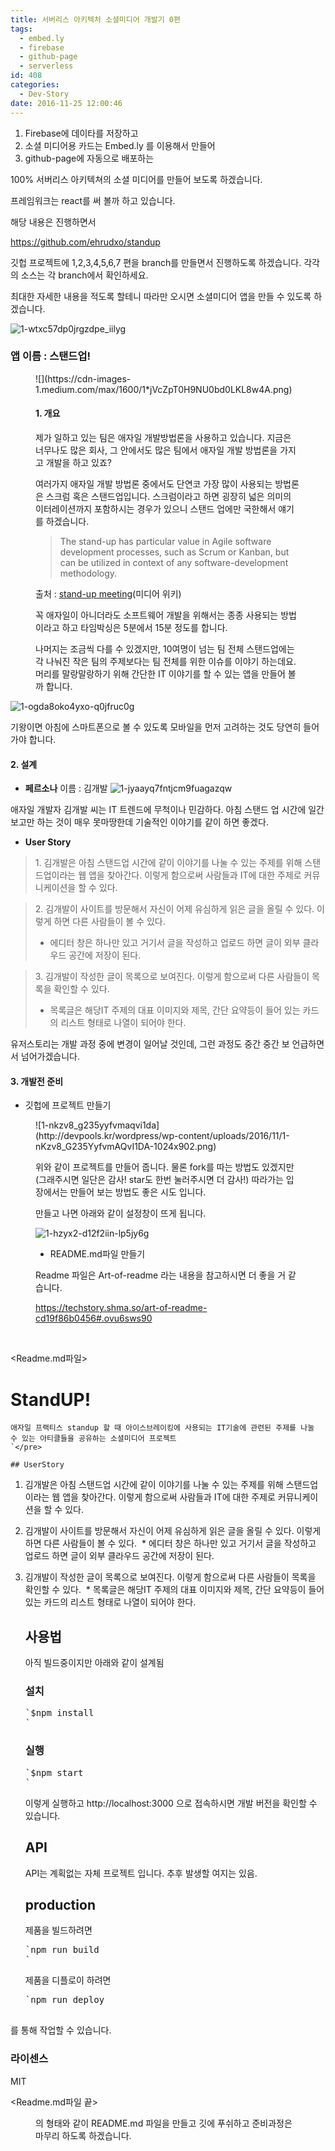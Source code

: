 ```yaml
---
title: 서버리스 아키텍처 소셜미디어 개발기 0편
tags:
  - embed.ly
  - firebase
  - github-page
  - serverless
id: 408
categories:
  - Dev-Story
date: 2016-11-25 12:00:46
---
```


1.  Firebase에 데이타를 저장하고
2.  소셜 미디어용 카드는 Embed.ly 를 이용해서 만들어
3.  github-page에 자동으로 배포하는

100% 서버리스 아키텍쳐의 소셜 미디어를 만들어 보도록 하겠습니다.

프레임워크는 react를 써 볼까 하고 있습니다.

해당 내용은 진행하면서

https://github.com/ehrudxo/standup

깃헙 프로젝트에 1,2,3,4,5,6,7 편을 branch를 만들면서 진행하도록 하겠습니다. 각각의 소스는 각 branch에서 확인하세요.

최대한 자세한 내용을 적도록 할테니 따라만 오시면 소셜미디어 앱을 만들 수 있도록 하겠습니다.

![1-wtxc57dp0jrgzdpe_iilyg](http://devpools.kr/wordpress/wp-content/uploads/2016/11/1-wTXc57Dp0jRgzDPE_iiLYg-333x1024.png)

### **앱 이름 : 스탠드업!**

<figure id="b700" class="graf graf--figure graf-after--h3">

<div class="aspectRatioPlaceholder is-locked">![](https://cdn-images-1.medium.com/max/1600/1*jVcZpT0H9NU0bd0LKL8w4A.png)</div>

<div class="aspectRatioPlaceholder is-locked">

#### 1\. 개요

제가 일하고 있는 팀은 애자일 개발방법론을 사용하고 있습니다. 지금은 너무나도 많은 회사, 그 안에서도 많은 팀에서 애자일 개발 방법론을 가지고 개발을 하고 있죠?

여러가지 애자일 개발 방법론 중에서도 단연코 가장 많이 사용되는 방법론은 스크럼 혹은 스탠드업입니다. 스크럼이라고 하면 굉장히 넓은 의미의 이터레이션까지 포함하시는 경우가 있으니 스탠드 업에만 국한해서 얘기를 하겠습니다.

> The stand-up has particular value in Agile software development processes, such as Scrum or Kanban, but can be utilized in context of any software-development methodology.

출처 : [stand-up meeting](https://en.wikipedia.org/wiki/Stand-up_meeting)(미디어 위키)

꼭 애자일이 아니더라도 소프트웨어 개발을 위해서는 종종 사용되는 방법이라고 하고 타임박싱은 5분에서 15분 정도를 합니다.

나머지는 조금씩 다를 수 있겠지만, 10여명이 넘는 팀 전체 스탠드업에는 각 나눠진 작은 팀의 주제보다는 팀 전체를 위한 이슈를 이야기 하는데요. 머리를 말랑말랑하기 위해 간단한 IT 이야기를 할 수 있는 앱을 만들어 볼까 합니다.

</div>

</figure>

![1-ogda8oko4yxo-q0jfruc0g](http://devpools.kr/wordpress/wp-content/uploads/2016/11/1-OgDA8okO4Yxo-Q0jFRuc0g-1024x682.png)

기왕이면 아침에 스마트폰으로 볼 수 있도록 모바일을 먼저 고려하는 것도 당연히 들어가야 합니다.

#### 2\. 설계

*   **페르소나**
이름 : 김개발 ![1-jyaayq7fntjcm9fuagazqw](http://devpools.kr/wordpress/wp-content/uploads/2016/11/1-jyaaYQ7fntJcm9fuagaZqw-1024x711.png)

애자일 개발자 김개발 씨는 IT 트렌드에 무척이나 민감하다. 아침 스탠드 업 시간에 일간 보고만 하는 것이 매우 못마땅한데 기술적인 이야기를 같이 하면 좋겠다.

*   **User Story**

> 1\. 김개발은 아침 스탠드업 시간에 같이 이야기를 나눌 수 있는 주제를 위해 스탠드업이라는 웹 앱을 찾아간다. 이렇게 함으로써 사람들과 IT에 대한 주제로 커뮤니케이션을 할 수 있다.

> 2\. 김개발이 사이트를 방문해서 자신이 어제 유심하게 읽은 글을 올릴 수 있다. 이렇게 하면 다른 사람들이 볼 수 있다.
> * 에디터 창은 하나만 있고 거기서 글을 작성하고 업로드 하면 글이 외부 클라우드 공간에 저장이 된다.

> 3\. 김개발이 작성한 글이 목록으로 보여진다. 이렇게 함으로써 다른 사람들이 목록을 확인할 수 있다.
> * 목록글은 해당IT 주제의 대표 이미지와 제목, 간단 요약등이 들어 있는 카드의 리스트 형태로 나열이 되어야 한다.

유저스토리는 개발 과정 중에 변경이 일어날 것인데, 그런 과정도 중간 중간 보 언급하면서 넘어가겠습니다.

#### 3\. 개발전 준비

*   깃헙에 프로젝트 만들기

<figure id="7b62" class="graf graf--figure graf-after--li">

<div class="aspectRatioPlaceholder is-locked">![1-nkzv8_g235yyfvmaqvi1da](http://devpools.kr/wordpress/wp-content/uploads/2016/11/1-nKzv8_G235YyfvmAQvI1DA-1024x902.png)</div>

<div class="aspectRatioPlaceholder is-locked">

위와 같이 프로젝트를 만들어 줍니다. 물론 fork를 따는 방법도 있겠지만(그래주시면 일단은 감사! star도 한번 눌러주시면 더 감사!) 따라가는 입장에서는 만들어 보는 방법도 좋은 시도 입니다.

만들고 나면 아래와 같이 설정창이 뜨게 됩니다.

![1-hzyx2-d12f2iin-lp5jy6g](http://devpools.kr/wordpress/wp-content/uploads/2016/11/1-HZyx2-D12f2IiN-lP5jY6g-1024x729.png)

*   README.md파일 만들기

Readme 파일은 Art-of-readme 라는 내용을 참고하시면 더 좋을 거 같습니다.

https://techstory.shma.so/art-of-readme-cd19f86b0456#.ovu6sws90

&nbsp;

</div>

</figure>

&lt;Readme.md파일&gt;

# StandUP!

    애자일 프랙티스 standup 할 때 아이스브레이킹에 사용되는 IT기술에 관련된 주제를 나눌 수 있는 아티클들을 공유하는 소셜미디어 프로젝트
    `</pre>

    ## UserStory

1.  김개발은 아침 스탠드업 시간에 같이 이야기를 나눌 수 있는 주제를 위해 스탠드업이라는 웹 앱을 찾아간다. 이렇게 함으로써 사람들과 IT에 대한 주제로 커뮤니케이션을 할 수 있다.
2.  김개발이 사이트를 방문해서 자신이 어제 유심하게 읽은 글을 올릴 수 있다. 이렇게 하면 다른 사람들이 볼 수 있다.  * 에디터 창은 하나만 있고 거기서 글을 작성하고 업로드 하면 글이 외부 클라우드 공간에 저장이 된다.
3.  김개발이 작성한 글이 목록으로 보여진다. 이렇게 함으로써 다른 사람들이 목록을 확인할 수 있다.  * 목록글은 해당IT 주제의 대표 이미지와 제목, 간단 요약등이 들어 있는 카드의 리스트 형태로 나열이 되어야 한다.

    ## 사용법

    아직 빌드중이지만 아래와 같이 설계됨

    ### 설치

    <pre>`$npm install
    `</pre>

    ### 실행

    <pre>`$npm start
    `</pre>

    이렇게 실행하고 http://localhost:3000 으로 접속하시면 개발 버전을 확인할 수 있습니다.

    ## API

    API는 계획없는 자체 프로젝트 입니다. 추후 발생할 여지는 있음.

    ## production

    제품을 빌드하려면

    <pre>`npm run build
    `</pre>

    제품을 디플로이 하려면

    <pre>`npm run deploy

를 통해 작업할 수 있습니다.

### 라이센스

MIT

&lt;Readme.md파일 끝&gt;

<figure id="7b62" class="graf graf--figure graf-after--li">

<div class="aspectRatioPlaceholder is-locked">

의 형태와 같이 README.md 파일을 만들고 깃에 푸쉬하고 준비과정은 마무리 하도록 하겠습니다.

</div>

</figure>